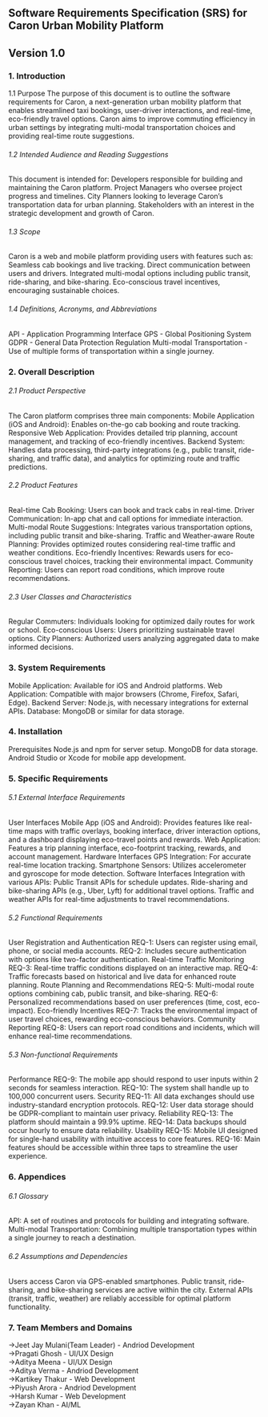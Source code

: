 ## **Software Requirements Specification (SRS) for Caron Urban Mobility Platform**
## **Version 1.0**

### **1. Introduction**
1.1 Purpose
The purpose of this document is to outline the software requirements for Caron, a next-generation urban mobility platform that enables streamlined taxi bookings, user-driver interactions, and real-time, eco-friendly travel options. Caron aims to improve commuting efficiency in urban settings by integrating multi-modal transportation choices and providing real-time route suggestions.

###### 1.2 Intended Audience and Reading Suggestions
This document is intended for:
Developers responsible for building and maintaining the Caron platform.
Project Managers who oversee project progress and timelines.
City Planners looking to leverage Caron’s transportation data for urban planning.
Stakeholders with an interest in the strategic development and growth of Caron.

###### 1.3 Scope
Caron is a web and mobile platform providing users with features such as:
Seamless cab bookings and live tracking.
Direct communication between users and drivers.
Integrated multi-modal options including public transit, ride-sharing, and bike-sharing.
Eco-conscious travel incentives, encouraging sustainable choices.

###### 1.4 Definitions, Acronyms, and Abbreviations
API - Application Programming Interface
GPS - Global Positioning System
GDPR - General Data Protection Regulation
Multi-modal Transportation - Use of multiple forms of transportation within a single journey.

### **2. Overall Description**

###### 2.1 Product Perspective
The Caron platform comprises three main components:
Mobile Application (iOS and Android): Enables on-the-go cab booking and route tracking.
Responsive Web Application: Provides detailed trip planning, account management, and tracking of eco-friendly incentives.
Backend System: Handles data processing, third-party integrations (e.g., public transit, ride-sharing, and traffic data), and analytics for optimizing route and traffic predictions.

###### 2.2 Product Features
Real-time Cab Booking: Users can book and track cabs in real-time.
Driver Communication: In-app chat and call options for immediate interaction.
Multi-modal Route Suggestions: Integrates various transportation options, including public transit and bike-sharing.
Traffic and Weather-aware Route Planning: Provides optimized routes considering real-time traffic and weather conditions.
Eco-friendly Incentives: Rewards users for eco-conscious travel choices, tracking their environmental impact.
Community Reporting: Users can report road conditions, which improve route recommendations.

###### 2.3 User Classes and Characteristics
Regular Commuters: Individuals looking for optimized daily routes for work or school.
Eco-conscious Users: Users prioritizing sustainable travel options.
City Planners: Authorized users analyzing aggregated data to make informed decisions.

### **3. System Requirements**
Mobile Application: Available for iOS and Android platforms.
Web Application: Compatible with major browsers (Chrome, Firefox, Safari, Edge).
Backend Server: Node.js, with necessary integrations for external APIs.
Database: MongoDB or similar for data storage.

### **4. Installation**
Prerequisites
Node.js and npm for server setup.
MongoDB for data storage.
Android Studio or Xcode for mobile app development.

### **5. Specific Requirements**
###### 5.1 External Interface Requirements
User Interfaces
Mobile App (iOS and Android): Provides features like real-time maps with traffic overlays, booking interface, driver interaction options, and a dashboard displaying eco-travel points and rewards.
Web Application: Features a trip planning interface, eco-footprint tracking, rewards, and account management.
Hardware Interfaces
GPS Integration: For accurate real-time location tracking.
Smartphone Sensors: Utilizes accelerometer and gyroscope for mode detection.
Software Interfaces
Integration with various APIs:
Public Transit APIs for schedule updates.
Ride-sharing and bike-sharing APIs (e.g., Uber, Lyft) for additional travel options.
Traffic and weather APIs for real-time adjustments to travel recommendations.

###### 5.2 Functional Requirements
User Registration and Authentication
REQ-1: Users can register using email, phone, or social media accounts.
REQ-2: Includes secure authentication with options like two-factor authentication.
Real-time Traffic Monitoring
REQ-3: Real-time traffic conditions displayed on an interactive map.
REQ-4: Traffic forecasts based on historical and live data for enhanced route planning.
Route Planning and Recommendations
REQ-5: Multi-modal route options combining cab, public transit, and bike-sharing.
REQ-6: Personalized recommendations based on user preferences (time, cost, eco-impact).
Eco-friendly Incentives
REQ-7: Tracks the environmental impact of user travel choices, rewarding eco-conscious behaviors.
Community Reporting
REQ-8: Users can report road conditions and incidents, which will enhance real-time recommendations.

###### 5.3 Non-functional Requirements
Performance
REQ-9: The mobile app should respond to user inputs within 2 seconds for seamless interaction.
REQ-10: The system shall handle up to 100,000 concurrent users.
Security
REQ-11: All data exchanges should use industry-standard encryption protocols.
REQ-12: User data storage should be GDPR-compliant to maintain user privacy.
Reliability
REQ-13: The platform should maintain a 99.9% uptime.
REQ-14: Data backups should occur hourly to ensure data reliability.
Usability
REQ-15: Mobile UI designed for single-hand usability with intuitive access to core features.
REQ-16: Main features should be accessible within three taps to streamline the user experience.

### **6. Appendices**

###### 6.1 Glossary
API: A set of routines and protocols for building and integrating software.
Multi-modal Transportation: Combining multiple transportation types within a single journey to reach a destination.

###### 6.2 Assumptions and Dependencies
Users access Caron via GPS-enabled smartphones.
Public transit, ride-sharing, and bike-sharing services are active within the city.
External APIs (transit, traffic, weather) are reliably accessible for optimal platform functionality.

### **7. Team Members and Domains**
->Jeet Jay Mulani(Team Leader) - Andriod Development  
->Pragati Ghosh - UI/UX Design  
->Aditya Meena - UI/UX Design  
->Aditya Verma - Andriod Development  
->Kartikey Thakur - Web Development  
->Piyush Arora - Andriod Development  
->Harsh Kumar - Web Development  
->Zayan Khan - AI/ML
